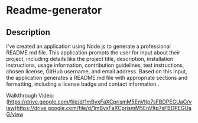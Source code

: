 # Readme-generator

## Description 
I've created an application using Node.js to generate a professional README.md file. This application prompts the user for input about their project, including details like the project title, description, installation instructions, usage information, contribution guidelines, test instructions, chosen license, GitHub username, and email address. Based on this input, the application generates a README.md file with appropriate sections and formatting, including a license badge and contact information..

Walkthrough Video:
(https://drive.google.com/file/d/1mByxFaXCprismM5EnVItp7sFBDPEGUaG/view)https://drive.google.com/file/d/1mByxFaXCprismM5EnVItp7sFBDPEGUaG/view

